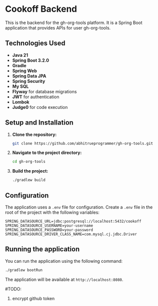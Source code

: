 # Cookoff Backend

This is the backend for the gh-org-tools platform. It is a Spring Boot application that provides APIs for user gh-org-tools.

## Technologies Used

*   **Java 21**
*   **Spring Boot 3.2.0**
*   **Gradle**
*   **Spring Web**
*   **Spring Data JPA**
*   **Spring Security**
*   **My SQL**
*   **Flyway** for database migrations
*   **JWT** for authentication
*   **Lombok**
*   **Judge0** for code execution

## Setup and Installation

1.  **Clone the repository:**
    ```bash
    git clone https://github.com/abhitrueprogrammer/gh-org-tools.git
    ```
2.  **Navigate to the project directory:**
    ```bash
    cd gh-org-tools
    ```
3.  **Build the project:**
    ```bash
    ./gradlew build
    ```

## Configuration

The application uses a `.env` file for configuration. Create a `.env` file in the root of the project with the following variables:

```
SPRING_DATASOURCE_URL=jdbc:postgresql://localhost:5432/cookoff
SPRING_DATASOURCE_USERNAME=your-username
SPRING_DATASOURCE_PASSWORD=your-password
SPRING_DATASOURCE_DRIVER_CLASS_NAME=com.mysql.cj.jdbc.Driver

```

## Running the application

You can run the application using the following command:

```bash
./gradlew bootRun
```

The application will be available at `http://localhost:8080`.



#TODO:
1. encrypt github token